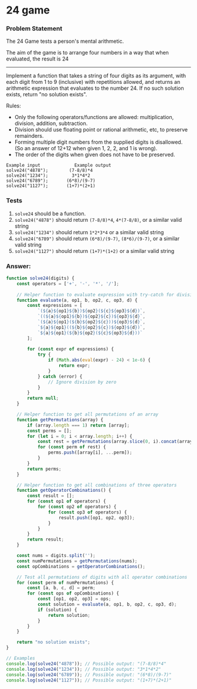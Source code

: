 # 24 game

### Problem Statement

The 24 Game tests a person's mental arithmetic.

The aim of the game is to arrange four numbers in a way that when evaluated, the result is 24

---

Implement a function that takes a string of four digits as its argument, with each digit from 1 to 9 (inclusive) with repetitions allowed, and returns an arithmetic expression that evaluates to the number 24. If no such solution exists, return "no solution exists".

Rules:

- Only the following operators/functions are allowed: multiplication, division, addition, subtraction.
- Division should use floating point or rational arithmetic, etc, to preserve remainders.
- Forming multiple digit numbers from the supplied digits is disallowed. (So an answer of 12+12 when given 1, 2, 2, and 1 is wrong).
- The order of the digits when given does not have to be preserved.
```
Example input	          Example output
solve24("4878");	    (7-8/8)*4
solve24("1234");	     3*1*4*2
solve24("6789");	   (6*8)/(9-7)
solve24("1127");	   (1+7)*(2+1)
```

### Tests

1. `solve24` should be a function.
2. `solve24("4878")` should return `(7-8/8)*4`, `4*(7-8/8)`, or a similar valid string
3. `solve24("1234")` should return `1*2*3*4` or a similar valid string
4. `solve24("6789")` should return `(6*8)/(9-7)`, `(8*6)/(9-7)`, or a similar valid string
5. `solve24("1127")` should return `(1+7)*(1+2)` or a similar valid string

### Answer:

```javascript
function solve24(digits) {
    const operators = ['+', '-', '*', '/'];
    
    // Helper function to evaluate expression with try-catch for division by zero
    function evaluate(a, op1, b, op2, c, op3, d) {
        const expressions = [
            `(${a}${op1}${b})${op2}(${c}${op3}${d})`,
            `((${a}${op1}${b})${op2}${c})${op3}${d}`,
            `(${a}${op1}(${b}${op2}${c}))${op3}${d}`,
            `${a}${op1}((${b}${op2}${c})${op3}${d})`,
            `${a}${op1}(${b}${op2}(${c}${op3}${d}))`
        ];
        
        for (const expr of expressions) {
            try {
                if (Math.abs(eval(expr) - 24) < 1e-6) {
                    return expr;
                }
            } catch (error) {
                // Ignore division by zero
            }
        }
        return null;
    }

    // Helper function to get all permutations of an array
    function getPermutations(array) {
        if (array.length === 1) return [array];
        const perms = [];
        for (let i = 0; i < array.length; i++) {
            const rest = getPermutations(array.slice(0, i).concat(array.slice(i + 1)));
            for (const perm of rest) {
                perms.push([array[i], ...perm]);
            }
        }
        return perms;
    }

    // Helper function to get all combinations of three operators
    function getOperatorCombinations() {
        const result = [];
        for (const op1 of operators) {
            for (const op2 of operators) {
                for (const op3 of operators) {
                    result.push([op1, op2, op3]);
                }
            }
        }
        return result;
    }

    const nums = digits.split('');
    const numPermutations = getPermutations(nums);
    const opCombinations = getOperatorCombinations();

    // Test all permutations of digits with all operator combinations
    for (const perm of numPermutations) {
        const [a, b, c, d] = perm;
        for (const ops of opCombinations) {
            const [op1, op2, op3] = ops;
            const solution = evaluate(a, op1, b, op2, c, op3, d);
            if (solution) {
                return solution;
            }
        }
    }

    return "no solution exists";
}

// Examples
console.log(solve24("4878")); // Possible output: "(7-8/8)*4"
console.log(solve24("1234")); // Possible output: "3*1*4*2"
console.log(solve24("6789")); // Possible output: "(6*8)/(9-7)"
console.log(solve24("1127")); // Possible output: "(1+7)*(2+1)"
```